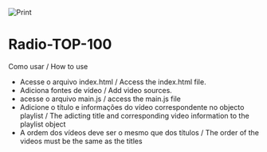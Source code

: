 ![Print](https://user-images.githubusercontent.com/73828375/121823489-e4680c80-cc7b-11eb-85bd-7e1b81b7e2d9.png)


# Radio-TOP-100

Como usar / How to use
* Acesse o arquivo index.html / Access the index.html file.
* Adiciona fontes de vídeo / Add video sources.
* acesse o arquivo main.js / access the main.js file
* Adicione o título e informações do vídeo correspondente no objecto playlist / The adicting title and corresponding video information to the playlist object 
* A ordem dos vídeos deve ser  o mesmo que dos títulos / The order of the videos must be the same as the titles 
